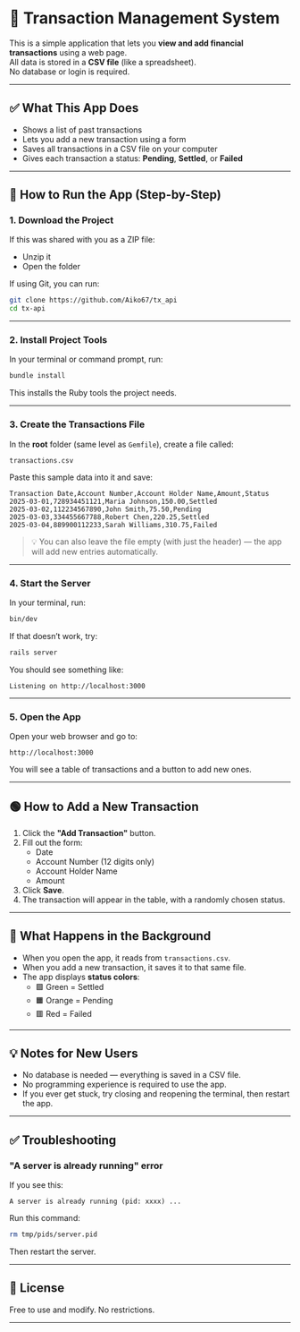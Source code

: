 # 💸 Transaction Management System

This is a simple application that lets you **view and add financial transactions** using a web page.  
All data is stored in a **CSV file** (like a spreadsheet).  
No database or login is required.

---

## ✅ What This App Does

- Shows a list of past transactions
- Lets you add a new transaction using a form
- Saves all transactions in a CSV file on your computer
- Gives each transaction a status: **Pending**, **Settled**, or **Failed**

---

## 🧪 How to Run the App (Step-by-Step)

### 1. Download the Project

If this was shared with you as a ZIP file:

- Unzip it
- Open the folder

If using Git, you can run:

```bash
git clone https://github.com/Aiko67/tx_api
cd tx-api
```

---

### 2. Install Project Tools

In your terminal or command prompt, run:

```bash
bundle install
```

This installs the Ruby tools the project needs.

---

### 3. Create the Transactions File

In the **root** folder (same level as `Gemfile`), create a file called:

```
transactions.csv
```

Paste this sample data into it and save:

```csv
Transaction Date,Account Number,Account Holder Name,Amount,Status
2025-03-01,728934451121,Maria Johnson,150.00,Settled
2025-03-02,112234567890,John Smith,75.50,Pending
2025-03-03,334455667788,Robert Chen,220.25,Settled
2025-03-04,889900112233,Sarah Williams,310.75,Failed
```

> 💡 You can also leave the file empty (with just the header) — the app will add new entries automatically.

---

### 4. Start the Server

In your terminal, run:

```bash
bin/dev
```

If that doesn’t work, try:

```bash
rails server
```

You should see something like:

```
Listening on http://localhost:3000
```

---

### 5. Open the App

Open your web browser and go to:

```
http://localhost:3000
```

You will see a table of transactions and a button to add new ones.

---

## 🟢 How to Add a New Transaction

1. Click the **"Add Transaction"** button.
2. Fill out the form:
   - Date
   - Account Number (12 digits only)
   - Account Holder Name
   - Amount
3. Click **Save**.
4. The transaction will appear in the table, with a randomly chosen status.

---

## 🔁 What Happens in the Background

- When you open the app, it reads from `transactions.csv`.
- When you add a new transaction, it saves it to that same file.
- The app displays **status colors**:
  - 🟩 Green = Settled
  - 🟧 Orange = Pending
  - 🟥 Red = Failed

---

## 💡 Notes for New Users

- No database is needed — everything is saved in a CSV file.
- No programming experience is required to use the app.
- If you ever get stuck, try closing and reopening the terminal, then restart the app.

---

## ✅ Troubleshooting

### "A server is already running" error

If you see this:

```
A server is already running (pid: xxxx) ...
```

Run this command:

```bash
rm tmp/pids/server.pid
```

Then restart the server.

---

## 📄 License

Free to use and modify. No restrictions.

---
